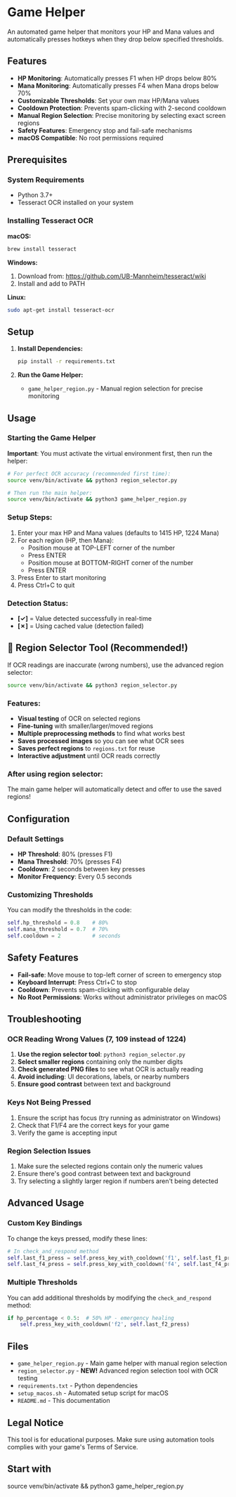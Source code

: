 # Game Helper

An automated game helper that monitors your HP and Mana values and automatically presses hotkeys when they drop below specified thresholds.

## Features

- **HP Monitoring**: Automatically presses F1 when HP drops below 80%
- **Mana Monitoring**: Automatically presses F4 when Mana drops below 70%
- **Customizable Thresholds**: Set your own max HP/Mana values
- **Cooldown Protection**: Prevents spam-clicking with 2-second cooldown
- **Manual Region Selection**: Precise monitoring by selecting exact screen regions
- **Safety Features**: Emergency stop and fail-safe mechanisms
- **macOS Compatible**: No root permissions required

## Prerequisites

### System Requirements
- Python 3.7+
- Tesseract OCR installed on your system

### Installing Tesseract OCR

**macOS:**
```bash
brew install tesseract
```

**Windows:**
1. Download from: https://github.com/UB-Mannheim/tesseract/wiki
2. Install and add to PATH

**Linux:**
```bash
sudo apt-get install tesseract-ocr
```

## Setup

1. **Install Dependencies:**
   ```bash
   pip install -r requirements.txt
   ```

2. **Run the Game Helper:**
   - `game_helper_region.py` - Manual region selection for precise monitoring

## Usage

### Starting the Game Helper

**Important**: You must activate the virtual environment first, then run the helper:

```bash
# For perfect OCR accuracy (recommended first time):
source venv/bin/activate && python3 region_selector.py

# Then run the main helper:
source venv/bin/activate && python3 game_helper_region.py
```

### Setup Steps:
1. Enter your max HP and Mana values (defaults to 1415 HP, 1224 Mana)
2. For each region (HP, then Mana):
   - Position mouse at TOP-LEFT corner of the number
   - Press ENTER
   - Position mouse at BOTTOM-RIGHT corner of the number
   - Press ENTER
3. Press Enter to start monitoring
4. Press Ctrl+C to quit

### Detection Status:
- **[✓]** = Value detected successfully in real-time
- **[✗]** = Using cached value (detection failed)

## 🔧 Region Selector Tool (Recommended!)

If OCR readings are inaccurate (wrong numbers), use the advanced region selector:

```bash
source venv/bin/activate && python3 region_selector.py
```

### Features:
- **Visual testing** of OCR on selected regions
- **Fine-tuning** with smaller/larger/moved regions  
- **Multiple preprocessing methods** to find what works best
- **Saves processed images** so you can see what OCR sees
- **Saves perfect regions** to `regions.txt` for reuse
- **Interactive adjustment** until OCR reads correctly

### After using region selector:
The main game helper will automatically detect and offer to use the saved regions!

## Configuration

### Default Settings
- **HP Threshold**: 80% (presses F1)
- **Mana Threshold**: 70% (presses F4)
- **Cooldown**: 2 seconds between key presses
- **Monitor Frequency**: Every 0.5 seconds

### Customizing Thresholds

You can modify the thresholds in the code:

```python
self.hp_threshold = 0.8    # 80%
self.mana_threshold = 0.7  # 70%
self.cooldown = 2          # seconds
```

## Safety Features

- **Fail-safe**: Move mouse to top-left corner of screen to emergency stop
- **Keyboard Interrupt**: Press Ctrl+C to stop
- **Cooldown**: Prevents spam-clicking with configurable delay
- **No Root Permissions**: Works without administrator privileges on macOS

## Troubleshooting

### OCR Reading Wrong Values (7, 109 instead of 1224)
1. **Use the region selector tool**: `python3 region_selector.py`
2. **Select smaller regions** containing only the number digits
3. **Check generated PNG files** to see what OCR is actually reading
4. **Avoid including**: UI decorations, labels, or nearby numbers
5. **Ensure good contrast** between text and background

### Keys Not Being Pressed
1. Ensure the script has focus (try running as administrator on Windows)
2. Check that F1/F4 are the correct keys for your game
3. Verify the game is accepting input

### Region Selection Issues
1. Make sure the selected regions contain only the numeric values
2. Ensure there's good contrast between text and background
3. Try selecting a slightly larger region if numbers aren't being detected

## Advanced Usage

### Custom Key Bindings

To change the keys pressed, modify these lines:

```python
# In check_and_respond method
self.last_f1_press = self.press_key_with_cooldown('f1', self.last_f1_press)  # Change 'f1'
self.last_f4_press = self.press_key_with_cooldown('f4', self.last_f4_press)  # Change 'f4'
```

### Multiple Thresholds

You can add additional thresholds by modifying the `check_and_respond` method:

```python
if hp_percentage < 0.5:  # 50% HP - emergency healing
    self.press_key_with_cooldown('f2', self.last_f2_press)
```

## Files

- `game_helper_region.py` - Main game helper with manual region selection
- `region_selector.py` - **NEW!** Advanced region selection tool with OCR testing
- `requirements.txt` - Python dependencies
- `setup_macos.sh` - Automated setup script for macOS
- `README.md` - This documentation

## Legal Notice

This tool is for educational purposes. Make sure using automation tools complies with your game's Terms of Service. 


## Start with
source venv/bin/activate && python3 game_helper_region.py